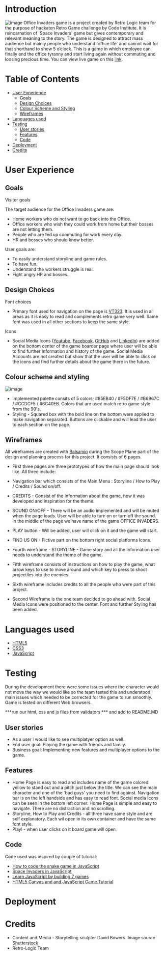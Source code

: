 # Introduction
![image](https://user-images.githubusercontent.com/87389388/128639996-13e08429-c483-41cb-80ee-47aa632c69fa.png)
Office Invaders game is a project created by Retro Logic team for the purpose of hackaton Retro Game challenge by Code Institute. It is reincarnation of 'Space Invaders' game but gives contemporary and relevant meaning to the story. The game is designed to attract mass audience but mainly people who understand 'office life' and cannot wait for that shorthand to show 5 o’clock. This is a game in which employee can finally end the office tyranny and start living again without commuting and loosing precious time. You can view live game on this [link](https://retro-logic.github.io/office-invaders/game.html).

# Table of Contents
- [User Experience](#user-experience)
    * [Goals](#goals)
    * [Design Choices](#design-choices)
     * [Colour Scheme and Styling](#colour-scheme-and-styling)
     * [Wireframes](#wireframes)
- [Languages used](#languages-used)
- [Testing](#testing)
     * [User stories](#user-stories)
     * [Features](#features)
     * [Code](#code)
- [Deployment](#deployments)
- [Credits](#xredits)


# User Experience 


## Goals

Visitor goals

The target audience for the Office Invaders game are: 
-	Home workers who do not want to go back into the Office.
-	Office workers who wish they could work from home but their bosses are not letting them.
-	People who are fed up commuting for work every day.
-	HR and bosses who should know better.

User goals are: 
-	To easily understand storyline and game rules.
-	To have fun.
-	Understand the workers struggle is real.
-	Fight angry HR and bosses.


  
## Design Choices

Font choices
-	Primary font used for navigation on the page is [VT323](https://fonts.google.com/specimen/VT323). It is used in all areas as it is easy to read and complements retro game very well. Same font was used in all other sections to keep the same style.

Icons
-	Social Media Icons ([Youtube](https://www.youtube.com/), [Facebook](https://www.facebook.com/), [GitHub](https://www.github.com/) and [LinkedIn](https://www.linkedin.com/feed/)) are added on the bottom center of the game boarder page where user will be able to find further Information and history of the game. Social Media Accounts are not created but show that the user will be able to click on the icons and find further details about the game there in the future.

## Colour scheme and styling
![image](https://user-images.githubusercontent.com/87389388/128640102-5fabc00a-bcb2-424c-84bc-8d50fa312963.png)
-	Implemented palette consits of 5 colors;  #85EB40 / #F5DF7E / #B6967C / #CCDCF5 / #6C40EB. Colors that are used match retro game style from the 90's. 
-  Styling - Squared box with the bold line on the bottom were applied to make navigation separated. Buttons are clickable and will lead the user to each section on the page.

  
## Wireframes


 All wireframes are created with [Balsamiq](https://balsamiq.com/) during the Scope Plane part of the design and planning process for this project.                     It consists of 6 pages. 

- First three pages are three prototypes of how the main page should look like. 
 All three include:
- Navigation bar which consists of the Main Menu : Storyline / How to Play / Credits / Sound on/off.

- CREDITS - Consist of the Information about the game, how it was developed and inspiration for the theme.
- SOUND ON/OFF - There will be an audio implemented and will be muted when the page loads. User will be able to turn on or turn off the sound.
In the middle of the page we have name of the game OFFICE INVADERS.
- PLAY button - Will be added, user will click on it and the game will start.
- FIND US ON - Fictive part on the bottom right social platforms Icons.
- Fourth wireframe - STORYLINE - Game story and all the Information user needs to understand the theme of the game.
- Fifth wireframe consists of instructions on how to play the game, what arrow keys to use to move around and which key to press to shoot projectiles into the enemies. 
- Sixth wireframe includes credits to all the people who were part of this project.

- Second Wireframe is the one team decided to go ahead with. Social Media Icons were positioned to the center. Font and further Styling has been added.

# Languages used
- [HTML5](https://en.wikipedia.org/wiki/HTML5)
- [CSS3](https://en.wikipedia.org/wiki/CSS)
- [JavaScript](https://en.wikipedia.org/wiki/JavaScript) 
 

  
# Testing

During the development there were some issues where the character would not move the way we would like so the team tested this and understood main issues which needed to be corrected for the game to run smoothly. Game is tested on different Web browsers.

***run our html, css and js files from validators *** and add to README.MD

## User stories

- As a user I would like to see multiplatyer option as well.
- End user goal: Playing the game with friends and family.
- Business goal: Implementing new features and multiplayer options to the game.

## Features

- Home Page is easy to read and includes name of the game colored yellow to stand out and a pitch just below the title. We can see the main character and one of the 'bad guys' you need to find against. Navigation bar is on the left handside and has easy to read font. Social media Icons can be seen in the bottom left corner. Home Page is simple and easy to navigate. There are no distraction and no scrolling.
- Storyline, How to Play and Credits - all three have same style and are self explanatory. Each wil open in its own container and have the same font style.
- Play! - when user clicks on it board game will open.


 ## Code
 Code used was inspired by couple of tutorial:
 - [How to code the snake game in JavaScript](https://www.youtube.com/watch?v=QTcIXok9wNY&amp;t=873s)
 - [Space Invaders in JavaScript](https://www.youtube.com/watch?v=3Nz4Yp7Y_uA)
 - [Learn JavaScript by building 7 games](https://www.youtube.com/watch?v=lhNdUVh3qCc&t=2593s)
 - [HTML5 Canvas and and JavaScript Game Tutorial](https://www.youtube.com/watch?v=eI9idPTT0c4)

# Deployment

# Credits

- Content and Media - Storytelling sculpter David Bowers. Image source [Shutterstock](https://www.shutterstock.com/home)
- Retro-Logic Team


  




